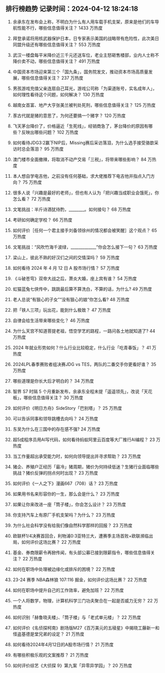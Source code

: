 
## 排行榜趋势 记录时间：2024-04-12 18:24:18
  
  1. 余承东在发布会上称，不明白为什么有人用车载手机支架，原来是他们的车导航性能不行，哪些信息值得关注？ 1433 万热度
    
  2. 拜登承诺将用核武器保护日本，日专家表示美国的战略带有危险性，此次美日同盟升级还有哪些信息值得关注？ 553 万热度
    
  3. 武汉一楼盘每平米降价近三千元还送车位，老业主怒砸售楼部，业内人士称不降价卖不动，哪些信息值得关注？ 491 万热度
    
  4. 中国资本市场迎来第三个「国九条」，国务院发文，推动资本市场高质量发展，哪些信息值得关注？ 237 万热度
    
  5. 男孩游戏充值父亲连扇自己耳光，游戏公司称「为渠道账号，实名成年人」，如何理性看待这个问题，如何解决？ 130 万热度
    
  6. 越南女首富、地产大亨张美兰被判处死刑，哪些信息值得关注？ 125 万热度
    
  7. 豕古代就是猪的意思了，为何还要搞一个猪字？ 120 万热度
    
  8. 飞天茅台降价了，价格逼近「生死线」，经销商急了，茅台降价的原因有哪些？反映出哪些问题？ 102 万热度
    
  9. 如何看待JDG3:2赢下NIP后，Missing赛后采访落泪，为什么选手接受骆歆采访时总会落泪？ 95 万热度
    
  10. 澳门楼市全面撤辣，将取消不动产交易「三税」，将带来哪些影响？ 84 万热度
    
  11. 本人想自学电吉他，之前没有任何基础，求大佬推荐下电吉他并指点入门方向？ 75 万热度
    
  12. 很多人说「兴趣是最好的老师」，但也有人认为「把兴趣当成职业会饿死」，你怎么看？ 72 万热度
    
  13. 文笔挑战：半斤诗酒犹待酌，________。如何接句？ 68 万热度
    
  14. 考研如何确定学校？ 66 万热度
    
  15. 如何评价［任何一个君主接手刘备领徐州的情况都会被笑醒］这个观点？ 65 万热度
    
  16. 文笔挑战：“风吹竹海千波绿，_____________”你会怎么接下一句？ 63 万热度
    
  17. 梁山上，彼此不熟的好汉们之间的交情深吗？ 59 万热度
    
  18. 如何看待 2024 年 4 月 12 日 A 股市场行情？ 57 万热度
    
  19. 《斗破苍穹》双帝大战之后，萧炎大婚，座上宾有谁？ 54 万热度
    
  20. 虹猫蓝兔七侠传中，跳跳最后算不算洗白，不算的话，为什么? 49 万热度
    
  21. 老人总说“有狠心的子女”“没有狠心的娘”你怎么看? 48 万热度
    
  22. 把「铁人三项」玩出花，能到什么极致？ 47 万热度
    
  23. 自律会给生活带来哪些变化？ 46 万热度
    
  24. 为什么天宫不知道菩提老祖，悟空学艺的路程，一路问各土地就知道了? 44 万热度
    
  25. 2024 年就业形势如何？什么行业比较稳定，什么行业「吃青春饭」？ 41 万热度
    
  26. 2024LPL春季赛败者组决赛JDG vs TES，两队的二番交手你更看好谁？ 35 万热度
    
  27. 哪些道理是你长大后才明白的？ 34 万热度
    
  28. 智界 S7 时隔 5 个月重新发布，余承东全程未提「遥遥领先」，改说「天花板」，哪些信息值得关注？ 30 万热度
    
  29. 如何评价《明日方舟》SideStory「巴别塔」？ 25 万热度
    
  30. 可以告诉同事和领导跳槽去向吗？ 24 万热度
    
  31. 东吴为什么在三国中的存在感不强? 24 万热度
    
  32. 超5成程序员用AI写代码，如何看待蚂蚁阿里云百度等大厂推行AI编程？ 23 万热度
    
  33. 当工作量超出承受能力时，如何向领导提出并寻求帮助？ 23 万热度
    
  34. 猪企、养殖户正经历「最冷」猪周期，猪价为何持续低迷？生猪行业面临哪些挑战？猪价反弹的拐点何时出现？ 23 万热度
    
  35. 如何评价《一人之下》漫画667（708）话？ 23 万热度
    
  36. 如果用书名来形容你的一生，那么会是什么？ 23 万热度
    
  37. 如果让你来改进一座「筒子楼」，你会怎么设计？ 23 万热度
    
  38. 你支持汽车上有原厂手机支架吗？为什么？ 23 万热度
    
  39. 为什么社会科学没有给我们像自然科学那样的回报？ 23 万热度
    
  40. 欧联杯1/4决赛首回合，利物浦0:3亚特兰大，遭赛季主场首败+欧联濒临出局，如何评价这场比赛？ 22 万热度
    
  41. 基金、券商限薪令再掀传闻，有头部公募已接到限薪指令，哪些信息值得关注？ 22 万热度
    
  42. 如何在职场中处理被边缘化或排斥的困境？ 22 万热度
    
  43. 23-24 赛季 NBA森林狼 107:116 掘金，如何评价这场比赛？ 22 万热度
    
  44. 如何在职场中提升自己的工作效率，避免加班？ 22 万热度
    
  45. 一个人将数学，物理，计算机科学三门功夫聚合在一起是否威力无穷？ 22 万热度
    
  46. 如何识别「赫鲁晓夫楼」、「筒子楼」与「老式单元楼」？ 22 万热度
    
  47. 如何评价《名侦探柯南》剧场版M27《百万美元的五稜星》中揭晓工藤新一和怪盗基德是堂兄弟的设定？ 21 万热度
    
  48. 如何看待2024年4月12日的A股市场行情？ 21 万热度
    
  49. 有哪些积极乐观的文案推荐？ 21 万热度
    
  50. 如何评价综艺《大侦探 9》第九案「异零异学园」？ 20 万热度
    